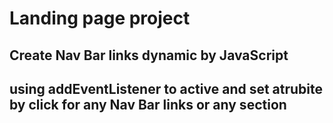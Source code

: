 # Landing page project 
## Create Nav Bar links dynamic by JavaScript 
## using addEventListener to active and set atrubite by click for any Nav Bar links or any section